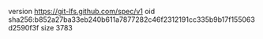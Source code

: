 version https://git-lfs.github.com/spec/v1
oid sha256:b852a27ba33eb240b611a7877282c46f2312191cc335b9b17f155063d2590f3f
size 3783
